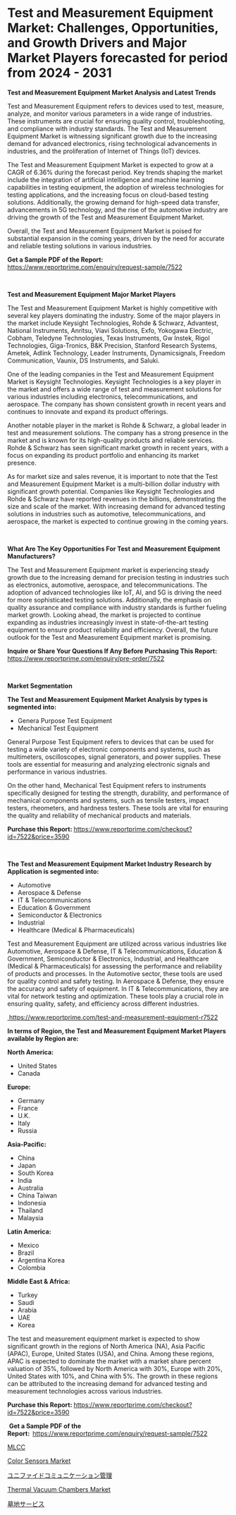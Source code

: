 <p><h1>Test and Measurement Equipment Market: Challenges, Opportunities, and Growth Drivers and Major Market Players forecasted for period from 2024 - 2031</h1></p><p><strong>Test and Measurement Equipment Market Analysis and Latest Trends</strong></p>
<p><p>Test and Measurement Equipment refers to devices used to test, measure, analyze, and monitor various parameters in a wide range of industries. These instruments are crucial for ensuring quality control, troubleshooting, and compliance with industry standards. The Test and Measurement Equipment Market is witnessing significant growth due to the increasing demand for advanced electronics, rising technological advancements in industries, and the proliferation of Internet of Things (IoT) devices.</p><p>The Test and Measurement Equipment Market is expected to grow at a CAGR of 6.36% during the forecast period. Key trends shaping the market include the integration of artificial intelligence and machine learning capabilities in testing equipment, the adoption of wireless technologies for testing applications, and the increasing focus on cloud-based testing solutions. Additionally, the growing demand for high-speed data transfer, advancements in 5G technology, and the rise of the automotive industry are driving the growth of the Test and Measurement Equipment Market.</p><p>Overall, the Test and Measurement Equipment Market is poised for substantial expansion in the coming years, driven by the need for accurate and reliable testing solutions in various industries.</p></p>
<p><strong>Get a Sample PDF of the Report:&nbsp;</strong> <a href="https://www.reportprime.com/enquiry/request-sample/7522">https://www.reportprime.com/enquiry/request-sample/7522</a></p>
<p>&nbsp;</p>
<p><strong>Test and Measurement Equipment Major Market Players</strong></p>
<p><p>The Test and Measurement Equipment Market is highly competitive with several key players dominating the industry. Some of the major players in the market include Keysight Technologies, Rohde & Schwarz, Advantest, National Instruments, Anritsu, Viavi Solutions, Exfo, Yokogawa Electric, Cobham, Teledyne Technologies, Texas Instruments, Gw Instek, Rigol Technologies, Giga-Tronics, B&K Precision, Stanford Research Systems, Ametek, Adlink Technology, Leader Instruments, Dynamicsignals, Freedom Communication, Vaunix, DS Instruments, and Saluki.</p><p>One of the leading companies in the Test and Measurement Equipment Market is Keysight Technologies. Keysight Technologies is a key player in the market and offers a wide range of test and measurement solutions for various industries including electronics, telecommunications, and aerospace. The company has shown consistent growth in recent years and continues to innovate and expand its product offerings.</p><p>Another notable player in the market is Rohde & Schwarz, a global leader in test and measurement solutions. The company has a strong presence in the market and is known for its high-quality products and reliable services. Rohde & Schwarz has seen significant market growth in recent years, with a focus on expanding its product portfolio and enhancing its market presence.</p><p>As for market size and sales revenue, it is important to note that the Test and Measurement Equipment Market is a multi-billion dollar industry with significant growth potential. Companies like Keysight Technologies and Rohde & Schwarz have reported revenues in the billions, demonstrating the size and scale of the market. With increasing demand for advanced testing solutions in industries such as automotive, telecommunications, and aerospace, the market is expected to continue growing in the coming years.</p></p>
<p>&nbsp;</p>
<p><strong>What Are The Key Opportunities For Test and Measurement Equipment Manufacturers?</strong></p>
<p><p>The Test and Measurement Equipment market is experiencing steady growth due to the increasing demand for precision testing in industries such as electronics, automotive, aerospace, and telecommunications. The adoption of advanced technologies like IoT, AI, and 5G is driving the need for more sophisticated testing solutions. Additionally, the emphasis on quality assurance and compliance with industry standards is further fueling market growth. Looking ahead, the market is projected to continue expanding as industries increasingly invest in state-of-the-art testing equipment to ensure product reliability and efficiency. Overall, the future outlook for the Test and Measurement Equipment market is promising.</p></p>
<p><strong>Inquire or Share Your Questions If Any Before Purchasing This Report:</strong> <a href="https://www.reportprime.com/enquiry/pre-order/7522">https://www.reportprime.com/enquiry/pre-order/7522</a></p>
<p>&nbsp;</p>
<p><strong>Market Segmentation</strong></p>
<p><strong>The Test and Measurement Equipment Market Analysis by types is segmented into:</strong></p>
<p><ul><li>Genera Purpose Test Equipment</li><li>Mechanical Test Equipment</li></ul></p>
<p><p>General Purpose Test Equipment refers to devices that can be used for testing a wide variety of electronic components and systems, such as multimeters, oscilloscopes, signal generators, and power supplies. These tools are essential for measuring and analyzing electronic signals and performance in various industries.</p><p>On the other hand, Mechanical Test Equipment refers to instruments specifically designed for testing the strength, durability, and performance of mechanical components and systems, such as tensile testers, impact testers, rheometers, and hardness testers. These tools are vital for ensuring the quality and reliability of mechanical products and materials.</p></p>
<p><strong>Purchase this Report:&nbsp;</strong><a href="https://www.reportprime.com/checkout?id=7522&price=3590">https://www.reportprime.com/checkout?id=7522&price=3590</a></p>
<p>&nbsp;</p>
<p><strong>The Test and Measurement Equipment Market Industry Research by Application is segmented into:</strong></p>
<p><ul><li>Automotive</li><li>Aerospace & Defense</li><li>IT & Telecommunications</li><li>Education & Government</li><li>Semiconductor & Electronics</li><li>Industrial</li><li>Healthcare (Medical & Pharmaceuticals)</li></ul></p>
<p><p>Test and Measurement Equipment are utilized across various industries like Automotive, Aerospace & Defense, IT & Telecommunications, Education & Government, Semiconductor & Electronics, Industrial, and Healthcare (Medical & Pharmaceuticals) for assessing the performance and reliability of products and processes. In the Automotive sector, these tools are used for quality control and safety testing. In Aerospace & Defense, they ensure the accuracy and safety of equipment. In IT & Telecommunications, they are vital for network testing and optimization. These tools play a crucial role in ensuring quality, safety, and efficiency across different industries.</p></p>
<p><a href="https://www.reportprime.com/test-and-measurement-equipment-r7522">&nbsp;https://www.reportprime.com/test-and-measurement-equipment-r7522</a></p>
<p><strong>In terms of Region, the Test and Measurement Equipment Market Players available by Region are:</strong></p>
<p>
    <p> <strong> North America: </strong>
        <ul>
            <li>United States</li>
            <li>Canada</li>
        </ul>
        </p> 
    <p> <strong> Europe: </strong>
        <ul>
            <li>Germany</li>
            <li>France</li>
            <li>U.K.</li>
            <li>Italy</li>
            <li>Russia</li>
        </ul>
        </p> 
    <p> <strong> Asia-Pacific: </strong>
        <ul>
            <li>China</li>
            <li>Japan</li>
            <li>South Korea</li>
            <li>India</li>
            <li>Australia</li>
            <li>China Taiwan</li>
            <li>Indonesia</li>
            <li>Thailand</li>
            <li>Malaysia</li>
        </ul>
        </p> 
    <p> <strong> Latin America: </strong>
        <ul>
            <li>Mexico</li>
            <li>Brazil</li>
            <li>Argentina Korea</li>
            <li>Colombia</li>
        </ul>
        </p> 
    <p> <strong> Middle East & Africa: </strong>
        <ul>
            <li>Turkey</li>
            <li>Saudi</li>
            <li>Arabia</li>
            <li>UAE</li>
            <li>Korea</li>
        </ul>
    </p>
    </p>
<p><p>The test and measurement equipment market is expected to show significant growth in the regions of North America (NA), Asia Pacific (APAC), Europe, United States (USA), and China. Among these regions, APAC is expected to dominate the market with a market share percent valuation of 35%, followed by North America with 30%, Europe with 20%, United States with 10%, and China with 5%. The growth in these regions can be attributed to the increasing demand for advanced testing and measurement technologies across various industries.</p></p>
<p><strong>Purchase this Report: </strong><a href="https://www.reportprime.com/checkout?id=7522&price=3590">https://www.reportprime.com/checkout?id=7522&price=3590</a></p>
<p>&nbsp;<strong>Get a Sample PDF of the Report:&nbsp;&nbsp;</strong><a href="https://www.reportprime.com/enquiry/request-sample/7522">https://www.reportprime.com/enquiry/request-sample/7522</a></p>
<p><strong></strong></p>
<p><p><a href="https://github.com/durgin521/Market-Research-Report-List-1/blob/main/401520972272.md">MLCC</a></p><p><a href="https://github.com/RosemarieLeffler2023/Market-Research-Report-List-1/blob/main/color-sensors-market.md">Color Sensors Market</a></p><p><a href="https://github.com/NovaStamm2023/Market-Research-Report-List-1/blob/main/752205276530.md">ユニファイドコミュニケーション管理</a></p><p><a href="https://github.com/susanjprice2023/Market-Research-Report-List-1/blob/main/thermal-vacuum-chambers-market.md">Thermal Vacuum Chambers Market</a></p><p><a href="https://github.com/JerelSchulit20231/Market-Research-Report-List-1/blob/main/680519676533.md">墓地サービス</a></p></p>